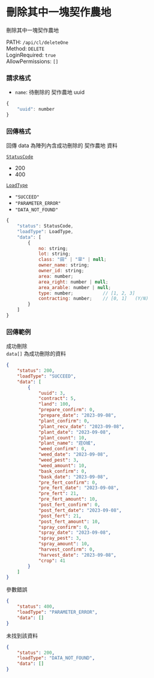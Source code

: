 # 刪除其中一塊契作農地

刪除其中一塊契作農地

PATH: `/api/cl/deleteOne`  
Method: `DELETE`  
LoginRequired: `true`  
AllowPermissions: `[]`  


### 請求格式
* `name`: 待刪除的 契作農地 uuid

```js
{
    "uuid": number
}
```


### 回傳格式

回傳 data 為陣列內含成功刪除的 契作農地 資料  

[`StatusCode`](../../types.md#statuscode)  
* 200
* 400

[`LoadType`](../../types.md#loadtype)  
* `"SUCCEED"`
* `"PARAMETER_ERROR"`
* `"DATA_NOT_FOUND"`

```js
{
    "status": StatusCode,
    "loadType": LoadType,
    "data": [
        {
            no: string;
            lot: string;
            class: "田" | "旱" | null;
            owner_name: string;
            owner_id: string;
            area: number;
            area_right: number | null;
            area_arable: number | null;
            type: number;           // [1, 2, 3]
            contracting: number;    // [0, 1]   (Y/N)
        }
    ]
}
```


### 回傳範例
成功刪除  
`data[]` 為成功刪除的資料
```json
{
    "status": 200,
    "loadType": "SUCCEED",
    "data": [
        {
            "uuid": 3,
            "contract": 5,
            "land": 100,
            "prepare_confirm": 0,
            "prepare_date": "2023-09-08",
            "plant_confirm": 0,
            "plant_recv_date": "2023-09-08",
            "plant_date": "2023-09-08",
            "plant_count": 10,
            "plant_name": "莊O城",
            "weed_confirm": 0,
            "weed_date": "2023-09-08",
            "weed_pest": 3,
            "weed_amount": 10,
            "bask_confirm": 0,
            "bask_date": "2023-09-08",
            "pre_fert_confirm": 0,
            "pre_fert_date": "2023-09-08",
            "pre_fert": 21,
            "pre_fert_amount": 10,
            "post_fert_confirm": 0,
            "post_fert_date": "2023-09-08",
            "post_fert": 21,
            "post_fert_amount": 10,
            "spray_confirm": 0,
            "spray_date": "2023-09-08",
            "spray_pest": 3,
            "spray_amount": 10,
            "harvest_confirm": 0,
            "harvest_date": "2023-09-08",
            "crop": 41
        }
    ]
}
```

參數錯誤
```json
{
    "status": 400,
    "loadType": "PARAMETER_ERROR",
    "data": []
}
```

未找到該資料
```json
{
    "status": 200,
    "loadType": "DATA_NOT_FOUND",
    "data": []
}
```